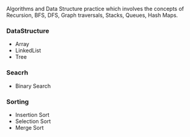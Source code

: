 Algorithms and Data Structure practice which involves the concepts of Recursion, BFS, DFS, Graph traversals, Stacks, Queues, Hash Maps.

### DataStructure
* Array
* LinkedList
* Tree
### Seacrh
* Binary Search
### Sorting
* Insertion Sort
* Selection Sort
* Merge Sort
